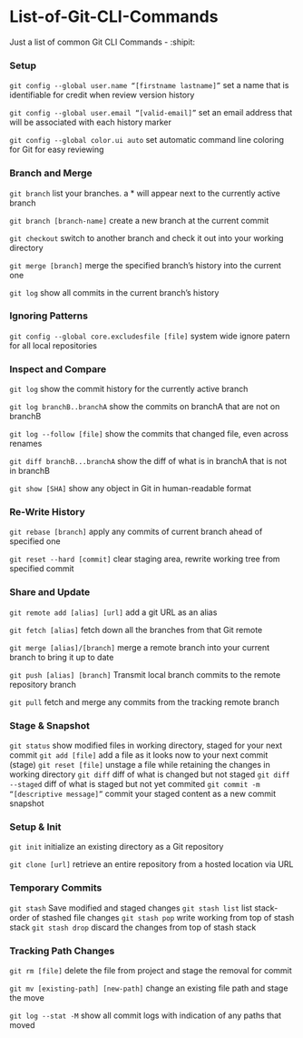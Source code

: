 # List-of-Git-CLI-Commands
Just a list of common Git CLI Commands - :shipit:


### Setup

```git config --global user.name “[firstname lastname]”```
set a name that is identifiable for credit when review version history


```git config --global user.email “[valid-email]”```
set an email address that will be associated with each history marker


```git config --global color.ui auto```
set automatic command line coloring for Git for easy reviewing




### Branch and Merge

```git branch```
list your branches. a * will appear next to the currently active branch


```git branch [branch-name]```
create a new branch at the current commit


```git checkout```
switch to another branch and check it out into your working directory


```git merge [branch]```
merge the specified branch’s history into the current one


```git log```
show all commits in the current branch’s history


### Ignoring Patterns

```git config --global core.excludesfile [file]```
system wide ignore patern for all local repositories



### Inspect and Compare

```git log```
show the commit history for the currently active branch


```git log branchB..branchA```
show the commits on branchA that are not on branchB


```git log --follow [file]```
show the commits that changed file, even across renames


```git diff branchB...branchA```
show the diff of what is in branchA that is not in branchB


```git show [SHA]```
show any object in Git in human-readable format


### Re-Write History

```git rebase [branch]```
apply any commits of current branch ahead of specified one


```git reset --hard [commit]```
clear staging area, rewrite working tree from specified commit


### Share and Update

```git remote add [alias] [url]```
add a git URL as an alias


```git fetch [alias]```
fetch down all the branches from that Git remote


```git merge [alias]/[branch]```
merge a remote branch into your current branch to bring it up to date


```git push [alias] [branch]```
Transmit local branch commits to the remote repository branch


```git pull```
fetch and merge any commits from the tracking remote branch



### Stage & Snapshot

```git status```
show modified files in working directory, staged for your next commit
```git add [file]```
add a file as it looks now to your next commit (stage)
```git reset [file]```
unstage a file while retaining the changes in working directory
```git diff```
diff of what is changed but not staged
```git diff --staged```
diff of what is staged but not yet commited
```git commit -m “[descriptive message]”```
commit your staged content as a new commit snapshot




### Setup & Init

```git init```
initialize an existing directory as a Git repository


```git clone [url]```
retrieve an entire repository from a hosted location via URL




### Temporary Commits

```git stash```
Save modified and staged changes
```git stash list```
list stack-order of stashed file changes
```git stash pop```
write working from top of stash stack
```git stash drop```
discard the changes from top of stash stack



### Tracking Path Changes

```git rm [file]```
delete the file from project and stage the removal for commit


```git mv [existing-path] [new-path]```
change an existing file path and stage the move


```git log --stat -M```
show all commit logs with indication of any paths that moved


